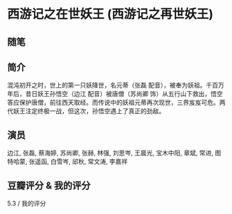 # 西游记之在世妖王 (西游记之再世妖王)

## 随笔

## 简介

混沌初开之时，世上的第一只妖降世，名元蒂（张磊 配音），被奉为妖祖。千百万年后，昔日妖王孙悟空（边江 配音）被唐僧（苏尚卿 饰）从五行山下救出，悟空答应保护唐僧，前往西天取经。而传说中的妖祖元蒂再次现世，三界岌岌可危。两代妖王注定终极一战，但这次，孙悟空遇上了真正的劲敌。

## 演员

边江, 张磊, 蔡海婷, 苏尚卿, 张赫, 林强, 刘思岑, 王晨光, 宝木中阳, 章斌, 常进, 图特哈蒙, 张遥函, 白雪岑, 邱秋, 常文涛, 李嘉祥

## 豆瓣评分 & 我的评分

5.3 / 我的评分
